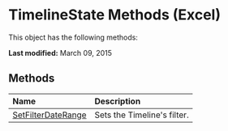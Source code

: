 
# TimelineState Methods (Excel)
This object has the following methods:

 **Last modified:** March 09, 2015


## Methods



|**Name**|**Description**|
|:-----|:-----|
| [SetFilterDateRange](c0ceea5c-9aa2-39a2-ce58-e37befeb0175.md)|Sets the Timeline's filter.|
